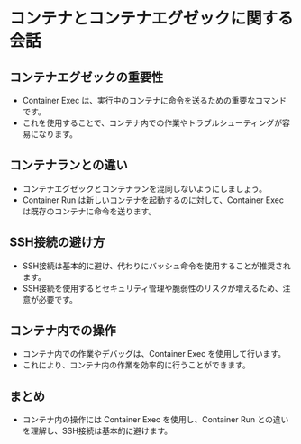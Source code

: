 # コンテナとコンテナエグゼックに関する会話

## コンテナエグゼックの重要性
- Container Exec は、実行中のコンテナに命令を送るための重要なコマンドです。
- これを使用することで、コンテナ内での作業やトラブルシューティングが容易になります。

## コンテナランとの違い
- コンテナエグゼックとコンテナランを混同しないようにしましょう。
- Container Run は新しいコンテナを起動するのに対して、Container Exec は既存のコンテナに命令を送ります。

## SSH接続の避け方
- SSH接続は基本的に避け、代わりにバッシュ命令を使用することが推奨されます。
- SSH接続を使用するとセキュリティ管理や脆弱性のリスクが増えるため、注意が必要です。

## コンテナ内での操作
- コンテナ内での作業やデバッグは、Container Exec を使用して行います。
- これにより、コンテナ内の作業を効率的に行うことができます。

## まとめ
- コンテナ内の操作には Container Exec を使用し、Container Run との違いを理解し、SSH接続は基本的に避けます。
